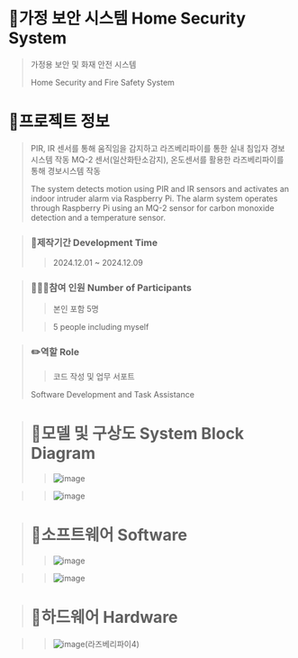 # 🏡가정 보안 시스템 Home Security System
>
> 가정용 보안 및 화재 안전 시스템
>
> Home Security and Fire Safety System
>
# 📄프로젝트 정보
>
>PIR, IR 센서를 통해 움직임을 감지하고 라즈베리파이를 통한 실내 침입자 경보 시스템 작동
>MQ-2 센서(일산화탄소감지), 온도센서를 활용한 라즈베리파이를 통해 경보시스템 작동
>
>The system detects motion using PIR and IR sensors and activates an indoor intruder alarm via Raspberry Pi.
>The alarm system operates through Raspberry Pi using an MQ-2 sensor for carbon monoxide detection and a temperature sensor.


>### 📅제작기간 Development Time
>
>>2024.12.01 ~ 2024.12.09


>### 🧑‍🤝‍🧑참여 인원 Number of Participants
>
>> 본인 포함 5명
>
>> 5 people including myself


>### ✏️역할 Role
>
>> 코드 작성 및 업무 서포트
>
>Software Development and Task Assistance

># 🔀모델 및 구상도 System Block Diagram
>
>> ![image](https://github.com/user-attachments/assets/e3dca081-d317-4456-8b60-17dcf7bda263)

>
>> ![image](https://github.com/user-attachments/assets/18fcc6e7-0807-4dc0-a95b-f7232e677d78)




># 🔡소프트웨어 Software
>> ![image](https://github.com/user-attachments/assets/d4f92356-480e-4d7f-9a55-a3bedadfed33)

>> ![image](https://github.com/user-attachments/assets/2e39c866-cc8f-486b-acdf-8b0034b02ac7)

># 🔌하드웨어 Hardware

>> ![image](https://github.com/user-attachments/assets/dd995394-f96a-4b89-a952-2f09c1e4e15e)(라즈베리파이4)






























